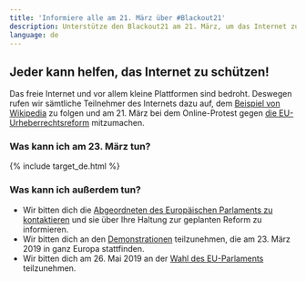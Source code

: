 ```yaml
---
title: 'Informiere alle am 21. März über #Blackout21'
description: Unterstütze den Blackout21 am 21. März, um das Internet zu schützen!
language: de
---
```


## Jeder kann helfen, das Internet zu schützen!

Das freie Internet und vor allem kleine Plattformen sind bedroht. Deswegen rufen wir
sämtliche Teilnehmer des Internets dazu auf, dem [Beispiel von Wikipedia][1] zu folgen
und am 21. März bei dem Online-Protest gegen [die EU-Urheberrechtsreform][2] mitzumachen.

### Was kann ich am 23. März tun?

{% include target_de.html %}

### Was kann ich außerdem tun?

* Wir bitten dich die [Abgeordneten des Europäischen Parlaments zu kontaktieren][3] und sie über Ihre Haltung zur geplanten Reform zu informieren.
* Wir bitten dich an den [Demonstrationen][4] teilzunehmen, die am 23. März 2019 in ganz Europa stattfinden.
* Wir bitten dich am 26. Mai 2019 an der [Wahl des EU-Parlaments][5] teilzunehmen.

[1]: https://de.wikipedia.org/wiki/Wikipedia:Meinungsbilder/Protest_gegen_EU-Urheberrechtsreform
[2]: https://saveyourinternet.eu/
[3]: https://saveyourinternet.eu/de/
[4]: https://savetheinternet.info/demos
[5]: https://pledge2019.eu
